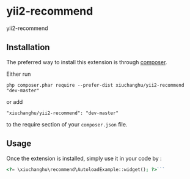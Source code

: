 yii2-recommend
==============
yii2-recommend

Installation
------------

The preferred way to install this extension is through [composer](http://getcomposer.org/download/).

Either run

```
php composer.phar require --prefer-dist xiuchanghu/yii2-recommend "dev-master"
```

or add

```
"xiuchanghu/yii2-recommend": "dev-master"
```

to the require section of your `composer.json` file.


Usage
-----

Once the extension is installed, simply use it in your code by  :

```php
<?= \xiuchanghu\recommend\AutoloadExample::widget(); ?>```